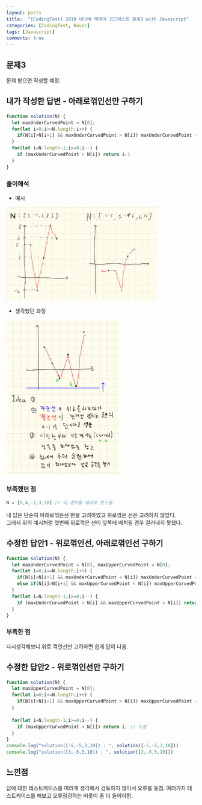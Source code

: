 ```yaml
---
layout: posts
title:  "[CodingTest] 2019 네이버 핵데이 코드테스트 문제3 with Javascript"
categories: [CodingTest, Naver]
tags: [Javascript]
comments: true
---
```


## 문제3
문제 받으면 작성할 예정.

## 내가 작성한 답변 - 아래로꺾인선만 구하기
```javascript
function solution(N) {
  let maxUnderCurvedPoint = N[0];
  for(let i=0;i<=N.length;i++) {
    if(N[i]>N[i+1] && maxUnderCurvedPoint > N[i]) maxUnderCurvedPoint = N[i];
  }
  for(let i=N.length-1;i>=0;i--) {
    if (maxUnderCurvedPoint < N[i]) return i-1
  }
}
```
### 풀이해석
- 예시  
<img src="/assets/images/Naver-Hackday-solve-1_1.png" style="max-width: 400px;" />

- 생각했던 과정  
<img src="/assets/images/Naver-Hackday-solve-1_2.png" style="max-width: 300px;" />

### 부족했던 점
```javascript
N = [0,4,-1,3,10] // 이 경우를 제대로 못구함.
```
내 답은 단순히 아래로꺾은선 만을 고려하였고 위로꺾은 선은 고려하지 않았다.  
그래서 위의 예시처럼 첫번째 위로꺾은 선이 앞쪽에 배치될 경우 걸러내지 못했다.

## 수정한 답안1 - 위로꺾인선, 아래로꺾인선 구하기
```javascript
function solution(N) {
  let maxUnderCurvedPoint = N[0], maxUpperCurvedPoint = N[0];
  for(let i=0;i<=N.length;i++) {
    if(N[i]<N[i+1] && maxUnderCurvedPoint < N[i]) maxUnderCurvedPoint = N[i];
    else if(N[i]>N[i+1] && maxUpperCurvedPoint < N[i]) maxUpperCurvedPoint = N[i]; // 추가
  }
  for(let i=N.length-1;i>=0;i--) {
    if (maxUnderCurvedPoint < N[i] && maxUpperCurvedPoint < N[i]) return i; // 수정
  }
}
```
### 부족한 점
다시생각해보니 위로 꺾인선만 고려하면 쉽게 답이 나옴.

## 수정한 답안2 - 위로꺾인선만 구하기
```javascript
function solution(N) {
  let maxUpperCurvedPoint = N[0];
  for(let i=0;i<=N.length;i++) {
    if(N[i]>N[i+1] && maxUpperCurvedPoint > N[i]) maxUpperCurvedPoint = N[i]; // 추가
  }
  
  for(let i=N.length-1;i>=0;i--) {
    if (maxUpperCurvedPoint < N[i]) return i; // 수정
  }
}
console.log("solution([-5,-5,3,10]) : ", solution([-5,-5,3,10]))
console.log("solution([3,-5,5,10]) : ", solution([3,-5,5,10]))
```

## 느낀점
답에 대한 테스트케이스를 여러개 생각해서 검토하지 않아서 오류를 놓침. 
여러가지 테스트케이스를 해보고 오류점검하는 버릇이 좀 더 들어야함.